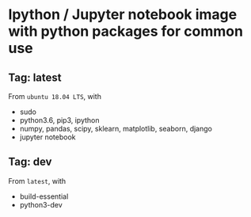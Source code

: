 # Ipython / Jupyter notebook image with python packages for common use

## Tag: latest
From `ubuntu 18.04 LTS`, with
- sudo
- python3.6, pip3, ipython
- numpy, pandas, scipy, sklearn, matplotlib, seaborn, django
- jupyter notebook

## Tag: dev
From `latest`, with
- build-essential
- python3-dev

